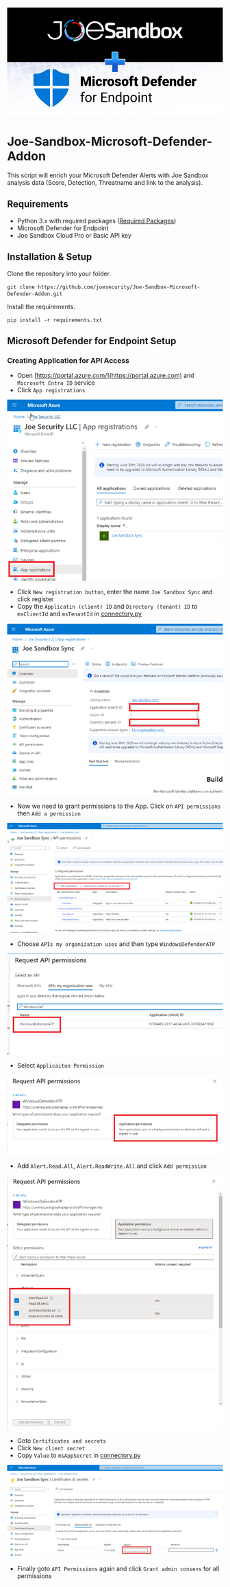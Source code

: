 ![Integration logo](img/integration.png)

# Joe-Sandbox-Microsoft-Defender-Addon
This script will enrich your Microsoft Defender Alerts with Joe Sandbox analysis data (Score, Detection, Threatname and link to the analysis).

## Requirements
- Python 3.x with required packages ([Required Packages](requirements.txt))
- Microsoft Defender for Endpoint
- Joe Sandbox Cloud Pro or Basic API key

## Installation & Setup

Clone the repository into your folder.

    git clone https://github.com/joesecurity/Joe-Sandbox-Microsoft-Defender-Addon.git

Install the requirements.

    pip install -r requirements.txt

## Microsoft Defender for Endpoint Setup

### Creating Application for API Access

- Open [https://portal.azure.com/](https://portal.azure.com) and `Microsoft Entra ID` service
- Click `App registrations`

![1](img/app.png)

- Click `New registration button`, enter the name `Joe Sandbox Sync` and click register
- Copy the `Applicatin (client) ID` and `Directory (tenant) ID` to `msClientId` and `msTenantId` in [connectory.py](connector.py)

![2](img/tenantid.png)

- Now we need to grant permissions to the App. Click on `API permissions` then `Add a permission`

![3](img/apipermissions.png)


- Choose `APIs my organization uses` and then type `WindowsDefenderATP`

![3](img/permissions1.png)

- Select `Applicaiton Permission`

![3](img/permissions2.png)

- Add `Alert.Read.All`, `Alert.ReadWrite.All` and click `Add permission`

![3](img/permissions3.png)

- Goto `Certificates and secrets`
- Click `New client secret`
- Copy `Value` to `msAppSecret` in  [connectory.py](connector.py)

![3](img/clientsecret.png)

- Finally goto `API Permissions` again and click `Grant admin consens` for all permissions

